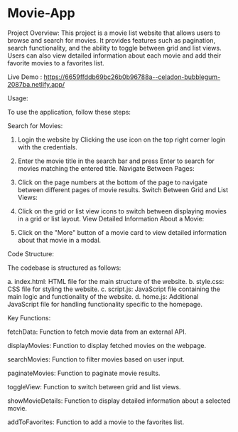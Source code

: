 # Movie-App
Project Overview:
This project is a movie list website that allows users to browse and search for movies. It provides features such as pagination, search functionality, and the ability to toggle between grid and list views. Users can also view detailed information about each movie and add their favorite movies to a favorites list.

Live Demo : https://6659ffddb69bc26b0b96788a--celadon-bubblegum-2087ba.netlify.app/

Usage:

To use the application, follow these steps:

Search for Movies:

1. Login the website by Clicking the use icon on the top right corner login with the credentials.

2. Enter the movie title in the search bar and press Enter to search for movies matching the entered title.
   Navigate Between Pages:

3. Click on the page numbers at the bottom of the page to navigate between different pages of movie results.
   Switch Between Grid and List Views:

4. Click on the grid or list view icons to switch between displaying movies in a grid or list layout.
   View Detailed Information About a Movie:

5. Click on the "More" button of a movie card to view detailed information about that movie in a modal.


 
 Code Structure:

   The codebase is structured as follows:

a. index.html: HTML file for the main structure of the website.
b. style.css: CSS file for styling the website.
c. script.js: JavaScript file containing the main logic and functionality of the website.
d. home.js: Additional JavaScript file for handling functionality specific to the homepage.

Key Functions:

fetchData: Function to fetch movie data from an external API.

displayMovies: Function to display fetched movies on the webpage.

searchMovies: Function to filter movies based on user input.

paginateMovies: Function to paginate movie results.

toggleView: Function to switch between grid and list views.

showMovieDetails: Function to display detailed information about a selected movie.

addToFavorites: Function to add a movie to the favorites list.



